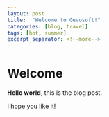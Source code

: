 ```yaml
---
layout: post
title:  "Welcome to Gevosoft!"
categories: [blog, travel]
tags: [hot, summer]
excerpt_separator: <!--more-->
---
```


# Welcome

**Hello world**, this is the blog post.
<!--more-->

I hope you like it!
